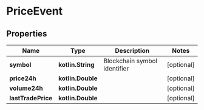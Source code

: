 
# PriceEvent

## Properties
Name | Type | Description | Notes
------------ | ------------- | ------------- | -------------
**symbol** | **kotlin.String** | Blockchain symbol identifier |  [optional]
**price24h** | **kotlin.Double** |  |  [optional]
**volume24h** | **kotlin.Double** |  |  [optional]
**lastTradePrice** | **kotlin.Double** |  |  [optional]



